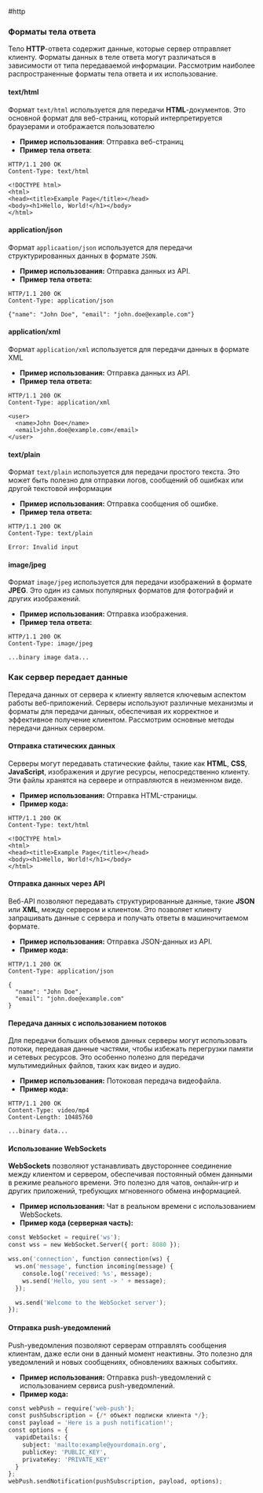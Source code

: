 #http 

### Форматы тела ответа
Тело **HTTP**-ответа содержит данные, которые сервер отправляет клиенту. Форматы данных в теле ответа могут различаться в зависимости от типа передаваемой информации. Рассмотрим наиболее распространенные форматы тела ответа и их использование.
#### text/html
Формат `text/html` используется для передачи **HTML**-документов. Это основной формат для веб-страниц, который интерпретируется браузерами и отображается пользователю
- **Пример использования**: Отправка веб-страниц
- **Пример тела ответа**:
```http
HTTP/1.1 200 OK
Content-Type: text/html

<!DOCTYPE html>
<html>
<head><title>Example Page</title></head>
<body><h1>Hello, World!</h1></body>
</html>
```
#### application/json
Формат `applicaation/json` используется для передачи структурированных данных в формате `JSON`.
- **Пример использования:** Отправка данных из API.
- **Пример тела ответа:**
```http
HTTP/1.1 200 OK
Content-Type: application/json

{"name": "John Doe", "email": "john.doe@example.com"}
```
#### application/xml
Формат `application/xml` используется для передачи данных в формате XML
- **Пример использования:** Отправка данных из API.
- **Пример тела ответа:**
```http
HTTP/1.1 200 OK
Content-Type: application/xml

<user>
  <name>John Doe</name>
  <email>john.doe@example.com</email>
</user>
```
#### text/plain
Формат `text/plain` используется для передачи простого текста. Это может быть полезно для отправки логов, сообщений об ошибках или другой текстовой информации
- **Пример использования:** Отправка сообщения об ошибке.
- **Пример тела ответа:**
```http
HTTP/1.1 200 OK
Content-Type: text/plain

Error: Invalid input
```
#### image/jpeg
Формат `image/jpeg` используется для передачи изображений в формате **JPEG**. Это один из самых популярных форматов для фотографий и других изображений.
- **Пример использования:** Отправка изображения.
- **Пример тела ответа:**
```http
HTTP/1.1 200 OK
Content-Type: image/jpeg

...binary image data...
```
### Как сервер передает данные
Передача данных от сервера к клиенту является ключевым аспектом работы веб-приложений. Серверы используют различные механизмы и форматы для передачи данных, обеспечивая их корректное и эффективное получение клиентом. Рассмотрим основные методы передачи данных сервером.
#### Отправка статических данных
Серверы могут передавать статические файлы, такие как **HTML**, **CSS**, **JavaScript**, изображения и другие ресурсы, непосредственно клиенту. Эти файлы хранятся на сервере и отправляются в неизменном виде.
- **Пример использования:** Отправка HTML-страницы.
- **Пример кода:**
```http
HTTP/1.1 200 OK
Content-Type: text/html

<!DOCTYPE html>
<html>
<head><title>Example Page</title></head>
<body><h1>Hello, World!</h1></body>
</html>
```
#### Отправка данных через API
Веб-API позволяют передавать структурированные данные, такие **JSON** или **XML**, между сервером и клиентом. Это позволяет клиенту запрашивать данные с сервера и получать ответы в машиночитаемом формате.
- **Пример использования:** Отправка JSON-данных из API.
- **Пример кода:**
```http
HTTP/1.1 200 OK
Content-Type: application/json

{
  "name": "John Doe",
  "email": "john.doe@example.com"
}
```
#### Передача данных с использованием потоков
Для передачи больших объемов данных серверы могут использовать потоки, передавая данные частями, чтобы избежать перегрузки памяти и сетевых ресурсов. Это особенно полезно для передачи мультимедийных файлов, таких как видео и аудио.
- **Пример использования:** Потоковая передача видеофайла.
- **Пример кода:**
```http
HTTP/1.1 200 OK
Content-Type: video/mp4
Content-Length: 10485760

...binary data...
```
#### Использование WebSockets
**WebSockets** позволяют устанавливать двустороннее соединение между клиентом и сервером, обеспечивая постоянный обмен данными в режиме реального времени. Это полезно для чатов, онлайн-игр и других приложений, требующих мгновенного обмена информацией.
- **Пример использования:** Чат в реальном времени с использованием WebSockets.
- **Пример кода (серверная часть):**
```python
const WebSocket = require('ws');
const wss = new WebSocket.Server({ port: 8080 });

wss.on('connection', function connection(ws) {
  ws.on('message', function incoming(message) {
    console.log('received: %s', message);
    ws.send('Hello, you sent -> ' + message);
  });

  ws.send('Welcome to the WebSocket server');
});
```
#### Отправка push-уведомлений
Push-уведомления позволяют серверам отправлять сообщения клиентам, даже если они в данный момент неактивны. Это полезно для уведомлений и новых сообщениях, обновлениях важных событиях.
- **Пример использования:** Отправка push-уведомлений с использованием сервиса push-уведомлений.
- **Пример кода:**
```python
const webPush = require('web-push');
const pushSubscription = {/* объект подписки клиента */};
const payload = 'Here is a push notification!';
const options = {
  vapidDetails: {
    subject: 'mailto:example@yourdomain.org',
    publicKey: 'PUBLIC_KEY',
    privateKey: 'PRIVATE_KEY'
  }
};
webPush.sendNotification(pushSubscription, payload, options);
```